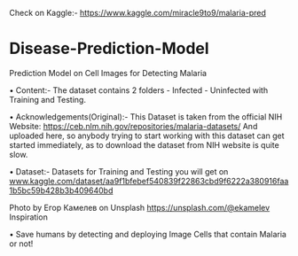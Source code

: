 Check on Kaggle:- https://www.kaggle.com/miracle9to9/malaria-pred

# Disease-Prediction-Model
Prediction Model on Cell Images for Detecting Malaria

• Content:-
  The dataset contains 2 folders - Infected - Uninfected with Training and Testing.

• Acknowledgements(Original):-
  This Dataset is taken from the official NIH Website: https://ceb.nlm.nih.gov/repositories/malaria-datasets/ And uploaded here, so          anybody trying to start working with this dataset can get started immediately, as to download the dataset from NIH website is quite slow.

• Dataset:-
 Datasets for Training and Testing you will get on www.kaggle.com/dataset/aa9f1bfebef540839f22863cbd9f6222a380916faa1b5bc59b428b3b409640bd

 Photo by Егор Камелев on Unsplash https://unsplash.com/@ekamelev
Inspiration

• Save humans by detecting and deploying Image Cells that contain Malaria or not!
